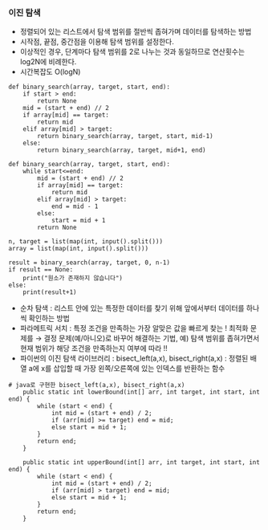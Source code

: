 ### 이진 탐색
- 정렬되어 있는 리스트에서 탐색 범위를 절반씩 좁혀가며 데이터를 탐색하는 방법
- 시작점, 끝점, 중간점을 이용해 탐색 범위를 설정한다.
- 이상적인 경우, 단계마다 탐색 범위를 2로 나누는 것과 동일하므로 연산횟수는 log2N에 비례한다.
- 시간복잡도 O(logN)
  
```
def binary_search(array, target, start, end):
	if start > end:
		return None
	mid = (start + end) // 2
	if array[mid] == target:
		return mid
	elif array[mid] > target:
		return binary_search(array, target, start, mid-1)
	else:
		return binary_search(array, target, mid+1, end)

def binary_search(array, target, start, end):
	while start<=end:
		mid = (start + end) // 2
		if array[mid] == target:
			return mid
		elif array[mid] > target:
			end = mid - 1
		else:
			start = mid + 1
		return None

n, target = list(map(int, input().split()))
array = list(map(int, input().split()))

result = binary_search(array, target, 0, n-1)
if result == None:
	print("원소가 존재하지 않습니다")
else:
	print(result+1)
```

+ 순차 탐색 : 리스트 안에 있는 특정한 데이터를 찾기 위해 앞에서부터 데이터를 하나씩 확인하는 방법
+ 파라메트릭 서치 : 특정 조건을 만족하는 가장 알맞은 값을 빠르게 찾는 ! 최적화 문제를 → 결정 문제(예/아니오)로 바꾸어 해결하는 기법,
  예) 탐색 범위를 좁혀가면서 현재 범위가 해당 조건을 만족하는지 여부에 따라 !!
+ 파이썬의 이진 탐색 라이브러리 : bisect_left(a,x), bisect_right(a,x) : 정렬된 배열 a에 x를 삽입할 때 가장 왼쪽/오른쪽에 있는 인덱스를 반환하는 함수

```
# java로 구현한 bisect_left(a,x), bisect_right(a,x)
    public static int lowerBound(int[] arr, int target, int start, int end) {
        while (start < end) {
            int mid = (start + end) / 2;
            if (arr[mid] >= target) end = mid;
            else start = mid + 1;
        }
        return end;
    }

    public static int upperBound(int[] arr, int target, int start, int end) {
        while (start < end) {
            int mid = (start + end) / 2;
            if (arr[mid] > target) end = mid;
            else start = mid + 1;
        }
        return end;
    }
```
